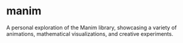 # manim
A personal exploration of the Manim library, showcasing a variety of animations, mathematical visualizations, and creative experiments.
